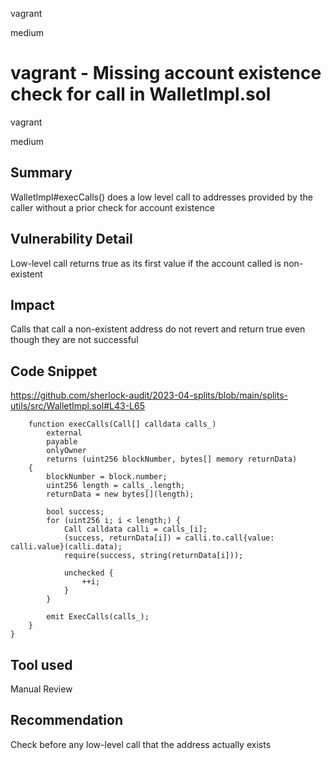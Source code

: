 vagrant

medium

# vagrant - Missing account existence check for call in WalletImpl.sol

vagrant

medium

## Summary
WalletImpl#execCalls() does a low level call to addresses provided by the caller without a prior check for account existence

## Vulnerability Detail
Low-level call returns true as its first value if the account called is non-existent

## Impact
Calls that call a non-existent address do not revert and return true even though they are not successful

## Code Snippet
https://github.com/sherlock-audit/2023-04-splits/blob/main/splits-utils/src/WalletImpl.sol#L43-L65

```solidity
    function execCalls(Call[] calldata calls_)
        external
        payable
        onlyOwner
        returns (uint256 blockNumber, bytes[] memory returnData)
    {
        blockNumber = block.number;
        uint256 length = calls_.length;
        returnData = new bytes[](length);

        bool success;
        for (uint256 i; i < length;) {
            Call calldata calli = calls_[i];
            (success, returnData[i]) = calli.to.call{value: calli.value}(calli.data);
            require(success, string(returnData[i]));

            unchecked {
                ++i;
            }
        }

        emit ExecCalls(calls_);
    }
}
```
## Tool used

Manual Review

## Recommendation

Check before any low-level call that the address actually exists
